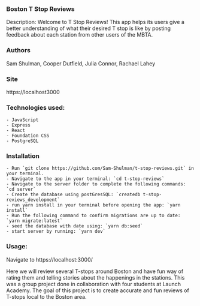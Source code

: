 ### Boston T Stop Reviews
Description: Welcome to T Stop Reviews! This app helps its users give a better understanding of what their desired T stop is like by posting feedback about each station from other users of the MBTA.  

### Authors
Sam Shulman, Cooper Dutfield, Julia Connor, Rachael Lahey

### Site
https://localhost3000

### Technologies used: 
    - JavaScript
    - Express
    - React
    - Foundation CSS
    - PostgreSQL

### Installation
    - Run `git clone https://github.com/Sam-Shulman/t-stop-reviews.git` in your terminal.
    - Navigate to the app in your terminal: `cd t-stop-reviews`
    - Navigate to the server folder to complete the following commands: `cd server`
    - Create the database using postGresSQL: `createdb t-stop-reviews_development`
    - run yarn install in your terminal before opening the app: `yarn install`
    - Run the following command to confirm migrations are up to date: `yarn migrate:latest`
    - seed the database with date using: `yarn db:seed`
    - start server by running: `yarn dev`

### Usage:
Navigate to https://localhost:3000/



Here we will review several T-stops around Boston and have fun way of rating them and telling stories about the happenings in the stations. This was a group project done in collaboration with four students at Launch Academy. The goal of this project is to create accurate and fun reviews of T-stops local to the Boston area.
